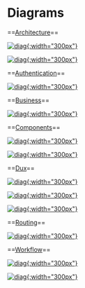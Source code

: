 # Diagrams

==[Architecture](../Concepts/Architecture.md)==

[![diag](../design/design.007.png){:width="300px"}](../Concepts/Architecture.md#overview)

[![diag](../design/design.008.png){:width="300px"}](../Concepts/Architecture.md#dux)

==[Authentication](../Server/Authentication.md)==

[![diag](../design/design.003.png){:width="300px"}](../Server/Authentication.md)

==[Business](../Functionality/Business.md)==

[![diag](../design/design.013.png){:width="300px"}](../Functionality/Business.md#consolidation)

==[Components](../Client/Components.md)==

[![diag](../design/design.010.png){:width="300px"}](../Client/Components.md#errorboundary)

[![diag](../design/design.009.png){:width="300px"}](../Client/Components.md#relselect)

==[Dux](../Client/Dux.md)==

[![diag](../design/design.002.png){:width="300px"}](../Client/Dux.md#filters)

[![diag](../design/design.004.png){:width="300px"}](../Client/Dux.md#win)

[![diag](../design/design.005.png){:width="300px"}](../Client/Dux.md#notes)

==[Routing](../Concepts/Routing.md)==

[![diag](../design/design.006.png){:width="300px"}](../Concepts/Routing.md#routing)

==[Workflow](../Functionality/Workflow.md)==

[![diag](../design/design.011.png){:width="300px"}](../Functionality/Workflow.md#description)

[![diag](../design/design.012.png){:width="300px"}](../Functionality/Workflow.md#wiring)
